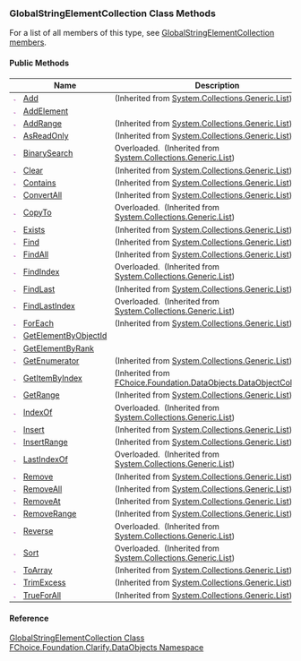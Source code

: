﻿### GlobalStringElementCollection Class Methods

For a list of all members of this type, see [GlobalStringElementCollection members](fcSDK~FChoice.Foundation.Clarify.DataObjects.GlobalStringElementCollection_members.md).

#### Public Methods

|   | Name | Description |
| --- | --- | --- |
| ![Public Method](dotnetimages/publicMethod.png) | [Add](#) | (Inherited from [System.Collections.Generic.List<IGlobalStringElement>](#)) |
| ![Public Method](dotnetimages/publicMethod.png) | [AddElement](fcSDK~FChoice.Foundation.Clarify.DataObjects.GlobalStringElementCollection~AddElement.md) |   |
| ![Public Method](dotnetimages/publicMethod.png) | [AddRange](#) | (Inherited from [System.Collections.Generic.List<IGlobalStringElement>](#)) |
| ![Public Method](dotnetimages/publicMethod.png) | [AsReadOnly](#) | (Inherited from [System.Collections.Generic.List<IGlobalStringElement>](#)) |
| ![Public Method](dotnetimages/publicMethod.png) | [BinarySearch](#) | Overloaded.  (Inherited from [System.Collections.Generic.List<IGlobalStringElement>](#)) |
| ![Public Method](dotnetimages/publicMethod.png) | [Clear](#) | (Inherited from [System.Collections.Generic.List<IGlobalStringElement>](#)) |
| ![Public Method](dotnetimages/publicMethod.png) | [Contains](#) | (Inherited from [System.Collections.Generic.List<IGlobalStringElement>](#)) |
| ![Public Method](dotnetimages/publicMethod.png) | [ConvertAll](#) | (Inherited from [System.Collections.Generic.List<IGlobalStringElement>](#)) |
| ![Public Method](dotnetimages/publicMethod.png) | [CopyTo](#) | Overloaded.  (Inherited from [System.Collections.Generic.List<IGlobalStringElement>](#)) |
| ![Public Method](dotnetimages/publicMethod.png) | [Exists](#) | (Inherited from [System.Collections.Generic.List<IGlobalStringElement>](#)) |
| ![Public Method](dotnetimages/publicMethod.png) | [Find](#) | (Inherited from [System.Collections.Generic.List<IGlobalStringElement>](#)) |
| ![Public Method](dotnetimages/publicMethod.png) | [FindAll](#) | (Inherited from [System.Collections.Generic.List<IGlobalStringElement>](#)) |
| ![Public Method](dotnetimages/publicMethod.png) | [FindIndex](#) | Overloaded.  (Inherited from [System.Collections.Generic.List<IGlobalStringElement>](#)) |
| ![Public Method](dotnetimages/publicMethod.png) | [FindLast](#) | (Inherited from [System.Collections.Generic.List<IGlobalStringElement>](#)) |
| ![Public Method](dotnetimages/publicMethod.png) | [FindLastIndex](#) | Overloaded.  (Inherited from [System.Collections.Generic.List<IGlobalStringElement>](#)) |
| ![Public Method](dotnetimages/publicMethod.png) | [ForEach](#) | (Inherited from [System.Collections.Generic.List<IGlobalStringElement>](#)) |
| ![Public Method](dotnetimages/publicMethod.png) | [GetElementByObjectId](fcSDK~FChoice.Foundation.Clarify.DataObjects.GlobalStringElementCollection~GetElementByObjectId.md) |   |
| ![Public Method](dotnetimages/publicMethod.png) | [GetElementByRank](fcSDK~FChoice.Foundation.Clarify.DataObjects.GlobalStringElementCollection~GetElementByRank.md) |   |
| ![Public Method](dotnetimages/publicMethod.png) | [GetEnumerator](#) | (Inherited from [System.Collections.Generic.List<IGlobalStringElement>](#)) |
| ![Public Method](dotnetimages/publicMethod.png) | [GetItemByIndex](fcSDK~FChoice.Foundation.DataObjects.DataObjectCollection`1~GetItemByIndex.md) | (Inherited from [FChoice.Foundation.DataObjects.DataObjectCollection<IGlobalStringElement>](fcSDK~FChoice.Foundation.DataObjects.DataObjectCollection`1.md)) |
| ![Public Method](dotnetimages/publicMethod.png) | [GetRange](#) | (Inherited from [System.Collections.Generic.List<IGlobalStringElement>](#)) |
| ![Public Method](dotnetimages/publicMethod.png) | [IndexOf](#) | Overloaded.  (Inherited from [System.Collections.Generic.List<IGlobalStringElement>](#)) |
| ![Public Method](dotnetimages/publicMethod.png) | [Insert](#) | (Inherited from [System.Collections.Generic.List<IGlobalStringElement>](#)) |
| ![Public Method](dotnetimages/publicMethod.png) | [InsertRange](#) | (Inherited from [System.Collections.Generic.List<IGlobalStringElement>](#)) |
| ![Public Method](dotnetimages/publicMethod.png) | [LastIndexOf](#) | Overloaded.  (Inherited from [System.Collections.Generic.List<IGlobalStringElement>](#)) |
| ![Public Method](dotnetimages/publicMethod.png) | [Remove](#) | (Inherited from [System.Collections.Generic.List<IGlobalStringElement>](#)) |
| ![Public Method](dotnetimages/publicMethod.png) | [RemoveAll](#) | (Inherited from [System.Collections.Generic.List<IGlobalStringElement>](#)) |
| ![Public Method](dotnetimages/publicMethod.png) | [RemoveAt](#) | (Inherited from [System.Collections.Generic.List<IGlobalStringElement>](#)) |
| ![Public Method](dotnetimages/publicMethod.png) | [RemoveRange](#) | (Inherited from [System.Collections.Generic.List<IGlobalStringElement>](#)) |
| ![Public Method](dotnetimages/publicMethod.png) | [Reverse](#) | Overloaded.  (Inherited from [System.Collections.Generic.List<IGlobalStringElement>](#)) |
| ![Public Method](dotnetimages/publicMethod.png) | [Sort](#) | Overloaded.  (Inherited from [System.Collections.Generic.List<IGlobalStringElement>](#)) |
| ![Public Method](dotnetimages/publicMethod.png) | [ToArray](#) | (Inherited from [System.Collections.Generic.List<IGlobalStringElement>](#)) |
| ![Public Method](dotnetimages/publicMethod.png) | [TrimExcess](#) | (Inherited from [System.Collections.Generic.List<IGlobalStringElement>](#)) |
| ![Public Method](dotnetimages/publicMethod.png) | [TrueForAll](#) | (Inherited from [System.Collections.Generic.List<IGlobalStringElement>](#)) |





#### Reference

[GlobalStringElementCollection Class](fcSDK~FChoice.Foundation.Clarify.DataObjects.GlobalStringElementCollection.md)  
[FChoice.Foundation.Clarify.DataObjects Namespace](fcSDK~FChoice.Foundation.Clarify.DataObjects_namespace.md)
